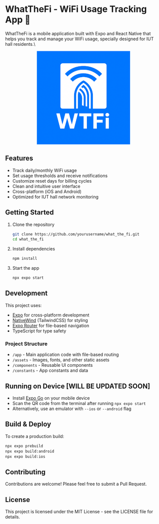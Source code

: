 # WhatTheFi - WiFi Usage Tracking App 📱

WhatTheFi is a mobile application built with Expo and React Native that helps you track and manage your WiFi usage, specially designed for IUT hall residents.\

<p align="center">
   <img src="./assets/images/splash-icon-iut.png" alt="WhatTheFi Logo" width="300" />
</p>

## Features

- Track daily/monthly WiFi usage
- Set usage thresholds and receive notifications
- Customize reset days for billing cycles
- Clean and intuitive user interface
- Cross-platform (iOS and Android)
- Optimized for IUT hall network monitoring

## Getting Started

1. Clone the repository

   ```bash
   git clone https://github.com/yourusername/what_the_fi.git
   cd what_the_fi
   ```

2. Install dependencies

   ```bash
   npm install
   ```

3. Start the app

   ```bash
   npx expo start
   ```

## Development

This project uses:
- [Expo](https://expo.dev) for cross-platform development
- [NativeWind](https://nativewind.dev) (TailwindCSS) for styling
- [Expo Router](https://docs.expo.dev/router/introduction) for file-based navigation
- TypeScript for type safety

### Project Structure

- `/app` - Main application code with file-based routing
- `/assets` - Images, fonts, and other static assets
- `/components` - Reusable UI components
- `/constants` - App constants and data

## Running on Device [WILL BE UPDATED SOON]

- Install [Expo Go](https://expo.dev/go) on your mobile device
- Scan the QR code from the terminal after running `npx expo start`
- Alternatively, use an emulator with `--ios` or `--android` flag

## Build & Deploy

To create a production build:

```bash
npx expo prebuild
npx expo build:android
npx expo build:ios
```

## Contributing

Contributions are welcome! Please feel free to submit a Pull Request.

## License

This project is licensed under the MIT License - see the LICENSE file for details.
